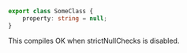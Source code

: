 ```typescript
export class SomeClass {
    property: string = null;
}
```

This compiles OK when strictNullChecks is disabled.